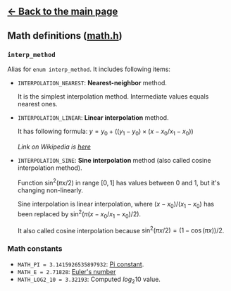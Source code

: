 ## [<- Back to the main page](../Main.md)

## Math definitions ([math.h](../../math.h))

### <code>interp_method</code>
Alias for <code>enum interp_method</code>. It includes following items:
- <code>INTERPOLATION_NEAREST</code>: **Nearest-neighbor** method.

    It is the simplest interpolation method.
    Intermediate values equals nearest ones.
    
- <code>INTERPOLATION_LINEAR</code>: **Linear interpolation** method.

    It has following formula: $y = y_{0}+((y_{1}-y_{0})\times(x-x_{0}/x_{1}-x_{0}))$
    
    *Link on Wikipedia is [here](https://en.wikipedia.org/wiki/Linear_interpolation)*

- <code>INTERPOLATION_SINE</code>: **Sine interpolation** method (also called cosine interpolation method).

    Function $\sin^2(\pi x / 2)$ in range $[0,1]$ has values between 0 and 1, but it's changing non-linearly.

    Sine interpolation is linear interpolation, where $(x-x_{0})/(x_{1}-x_{0})$ has been replaced by $\sin^2(\pi(x-x_{0}/x_{1}-x_{0})/2)$.

    It also called cosine interpolation because $\sin^2(\pi x/2) = (1-\cos(\pi x))/2$.

### Math constants

- <code>MATH_PI = 3.1415926535897932</code>: [Pi constant](https://en.wikipedia.org/wiki/Pi). 
- <code>MATH_E = 2.71828</code>: [Euler's number](https://en.wikipedia.org/wiki/E_(mathematical_constant))
- <code>MATH_LOG2_10 = 3.32193</code>: Computed $log_{2} 10$ value.